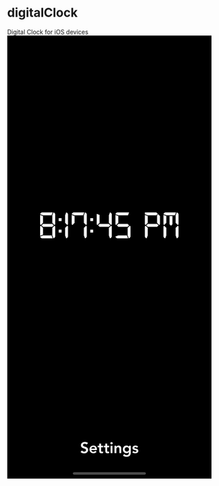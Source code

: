 # digitalClock
Digital Clock for  iOS devices
![alt text](https://github.com/karimov8899/digitalClock/blob/master/Simulator%20Screen%20Shot%20-%20iPhone%2011%20Pro%20Max%20-%202020-06-18%20at%2020.17.46.png?raw=false)
